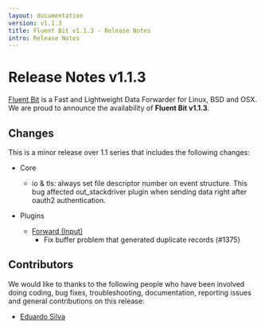```yaml
---
layout: documentation
version: v1.1.3
title: Fluent Bit v1.1.3 - Release Notes
intro: Release Notes
---
```


# Release Notes v1.1.3

[Fluent Bit](http://fluentbit.io) is a Fast and Lightweight Data Forwarder for Linux, BSD and OSX. We are proud to announce the availability of __Fluent Bit v1.1.3__.

## Changes

This is a minor release over 1.1 series that includes the following changes:

 - Core
   - io & tls: always set file descriptor number on event structure. This bug
     affected out_stackdriver plugin when sending data right after oauth2
     authentication.

 - Plugins
   - [Forward (Input)](https://docs.fluentbit.io/manual/input/forward/)
      - Fix buffer problem that generated duplicate records (#1375)

## Contributors

We would like to thanks to the following people who have been involved doing coding, bug fixes, troubleshooting, documentation, reporting issues and general contributions on this release:

- [Eduardo Silva](https://github.com/edsiper)
